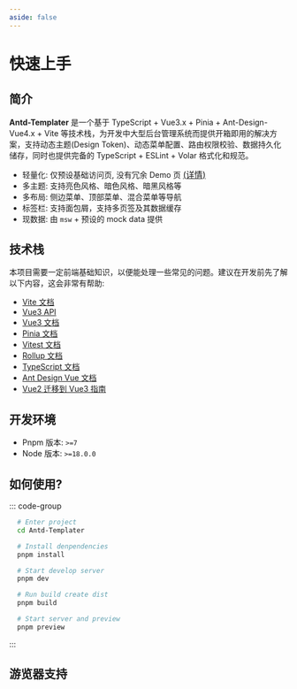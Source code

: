 ```yaml
---
aside: false
---
```


# 快速上手

## 简介

**Antd-Templater** 是一个基于 TypeScript + Vue3.x + Pinia + Ant-Design-Vue4.x + Vite 等技术栈，为开发中大型后台管理系统而提供开箱即用的解决方案，支持动态主题(Design Token)、动态菜单配置、路由权限校验、数据持久化储存，同时也提供完备的 TypeScript + ESLint + Volar 格式化和规范。

- 轻量化: 仅预设基础访问页, 没有冗余 Demo 页 [<span style="font-size: 15px">(详情)</span>](../standard/develop_guide.html#目录结构)
- 多主题: 支持亮色风格、暗色风格、暗黑风格等
- 多布局: 侧边菜单、顶部菜单、混合菜单等导航
- 标签栏: 支持面包屑，支持多页签及其数据缓存
- 现数据: 由 `msw` + 预设的 mock data 提供

## 技术栈

本项目需要一定前端基础知识，以便能处理一些常见的问题。建议在开发前先了解以下内容，这会非常有帮助:

- [Vite 文档](https://cn.vitejs.dev/)
- [Vue3 API](https://cn.vuejs.org/api/)
- [Vue3 文档](https://cn.vuejs.org/)
- [Pinia 文档](https://pinia.vuejs.org/)
- [Vitest 文档](https://cn.vitest.dev/guide/)
- [Rollup 文档](https://rollupjs.org/introduction/)
- [TypeScript 文档](https://www.typescriptlang.org/zh/docs/)
- [Ant Design Vue 文档](https://antdv.com/docs/vue/introduce-cn)
- [Vue2 迁移到 Vue3 指南](https://v3-migration.vuejs.org/zh/)

## 开发环境

- Pnpm 版本: `>=7`
- Node 版本: `>=18.0.0`

## 如何使用?

::: code-group

<!--@include: ../repository.md-->

```bash [安装依赖]
  # Enter project
  cd Antd-Templater

  # Install denpendencies
  pnpm install

```

```bash [本地启动]
  # Start develop server
  pnpm dev

```

```bash [本地构建]
  # Run build create dist
  pnpm build

  # Start server and preview
  pnpm preview

```

:::

## 游览器支持

<!--@include: ../_/guide/browsers.md-->
